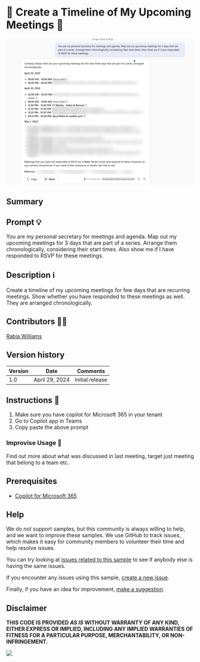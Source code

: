 # 🚀 Create a Timeline of My Upcoming Meetings  📅

![Demo of Creating a Timeline of My Upcoming Meetings Based on My Calendar's Recurring Events prompt](./assets/demo.png)

## Summary

## Prompt 💡

 You are my personal secretary for meetings and agenda. Map out my upcoming meetings for 3 days that are part of a series. Arrange them chronologically, considering their start times. Also show me if I have responded to RSVP for these meetings.

## Description ℹ️

 Create a timeline of my upcoming meetings for few days that are recurring meetings. Show whether you have responded to these meetings as well. They are arranged chronologically. 

## Contributors 👨‍💻

[Rabia Williams](https://github.com/rabwill)

## Version history

Version|Date|Comments
-------|----|--------
1.0|April 29, 2024|Initial release


## Instructions 📝

1. Make sure you have copilot for Microsoft 365 in your tenant
2. Go to Copilot app in Teams
3. Copy paste the above prompt

### Improvise Usage 🚀
Find out more about what was discussed in last meeting, target just meeting that belong to a team etc.



## Prerequisites

* [Copilot for Microsoft 365](https://developer.microsoft.com/microsoft-365/dev-program)

## Help

We do not support samples, but this community is always willing to help, and we want to improve these samples. We use GitHub to track issues, which makes it easy for  community members to volunteer their time and help resolve issues.

You can try looking at [issues related to this sample](https://github.com/pnp/copilot-prompts/issues?q=label%3A%22sample%3A%20YOUR-SAMPLE-NAME%22) to see if anybody else is having the same issues.

If you encounter any issues using this sample, [create a new issue](https://github.com/pnp/copilot-prompts/issues/new).

Finally, if you have an idea for improvement, [make a suggestion](https://github.com/pnp/copilot-prompts/issues/new).

## Disclaimer

**THIS CODE IS PROVIDED *AS IS* WITHOUT WARRANTY OF ANY KIND, EITHER EXPRESS OR IMPLIED, INCLUDING ANY IMPLIED WARRANTIES OF FITNESS FOR A PARTICULAR PURPOSE, MERCHANTABILITY, OR NON-INFRINGEMENT.**

![](https://m365-visitor-stats.azurewebsites.net/SamplesGallery/copilotprompts-m365-upcoming-meetings-prompt)
